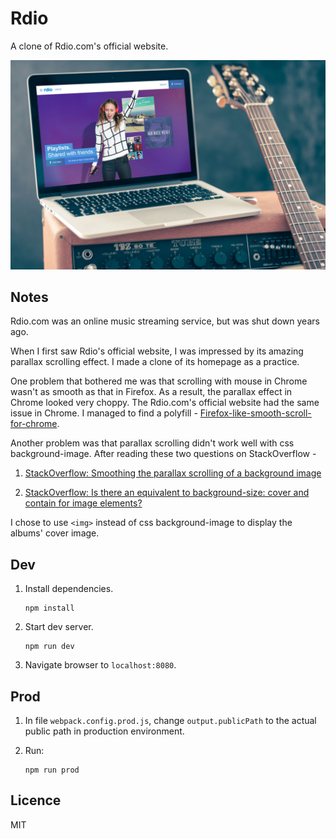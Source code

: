 # Rdio

A clone of Rdio.com's official website.

![Screenshot](https://raw.githubusercontent.com/panteng/rdio/master/screenshot.jpg)

## Notes

Rdio.com was an online music streaming service, but was shut down years ago.

When I first saw Rdio's official website, I was impressed by its amazing parallax scrolling effect. I made a clone of its homepage as a practice.

One problem that bothered me was that scrolling with mouse in Chrome wasn't as smooth as that in Firefox. As a result, the parallax effect in Chrome looked very choppy. The Rdio.com's official website had the same issue in Chrome. I managed to find a polyfill - [Firefox-like-smooth-scroll-for-chrome](https://github.com/iahnn/Firefox-like-smooth-scroll-for-chrome).

Another problem was that parallax scrolling didn't work well with css background-image. After reading these two questions on StackOverflow -

1. [StackOverflow: Smoothing the parallax scrolling of a background image](http://stackoverflow.com/questions/15789026/smoothing-the-parallax-scrolling-of-a-background-image)

2. [StackOverflow: Is there an equivalent to background-size: cover and contain for image elements?](http://stackoverflow.com/questions/11670874/is-there-an-equivalent-to-background-size-cover-and-contain-for-image-elements)

I chose to use `<img>` instead of css background-image to display the albums' cover image.

## Dev

1.  Install dependencies.

        npm install

2.  Start dev server.

        npm run dev

3.  Navigate browser to `localhost:8080`.

## Prod

1.  In file `webpack.config.prod.js`, change `output.publicPath` to the actual public path in production environment.

2.  Run:

        npm run prod

## Licence

MIT
